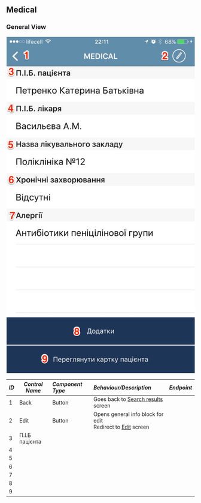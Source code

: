 ## Medical


### General View
![img](https://github.com/A-Lomaieva/medical/blob/master/screens/general_view.PNG)

| *ID* |*Control Name* |*Component Type*|*Behaviour/Description*| *Endpoint*|
|:-- | ------------- | :------------- |:------------|------|
|1|Back| Button| Goes back to [Search results](https://github.com/A-Lomaieva/medical/blob/master/screens/search_results.PNG) screen| |
|2|Edit| Button| Opens general info block for edit<br>Redirect to [Edit]() screen| |
|3|П.І.Б пацієнта
|4|
|5|
|6|
|7|
|8|
|9|